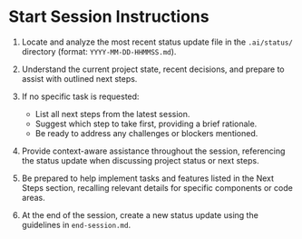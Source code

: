 # Start Session Instructions

1. Locate and analyze the most recent status update file in the `.ai/status/` directory (format: `YYYY-MM-DD-HHMMSS.md`).

2. Understand the current project state, recent decisions, and prepare to assist with outlined next steps.

3. If no specific task is requested:

   - List all next steps from the latest session.
   - Suggest which step to take first, providing a brief rationale.
   - Be ready to address any challenges or blockers mentioned.

4. Provide context-aware assistance throughout the session, referencing the status update when discussing project status or next steps.

5. Be prepared to help implement tasks and features listed in the Next Steps section, recalling relevant details for specific components or code areas.

6. At the end of the session, create a new status update using the guidelines in `end-session.md`.
